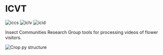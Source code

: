 # ICVT
![iccs](https://github.com/ChlupacTheBosmer/ICVT/assets/29023670/43908489-ae01-42c3-ad34-c389682f67e1) ![iclv](https://github.com/ChlupacTheBosmer/ICVT/assets/29023670/82299e39-3817-4e5e-b2d8-4bd119ae9b0c) ![icid](https://github.com/ChlupacTheBosmer/ICVT/assets/29023670/35f5867c-3577-4198-919c-3fa983d62b8a)



Insect Communities Research Group tools for processing videos of flower visitors.

![Crop py structure](https://user-images.githubusercontent.com/29023670/234714886-15f11d8e-1638-483c-85bc-ce6801f0125c.png)
